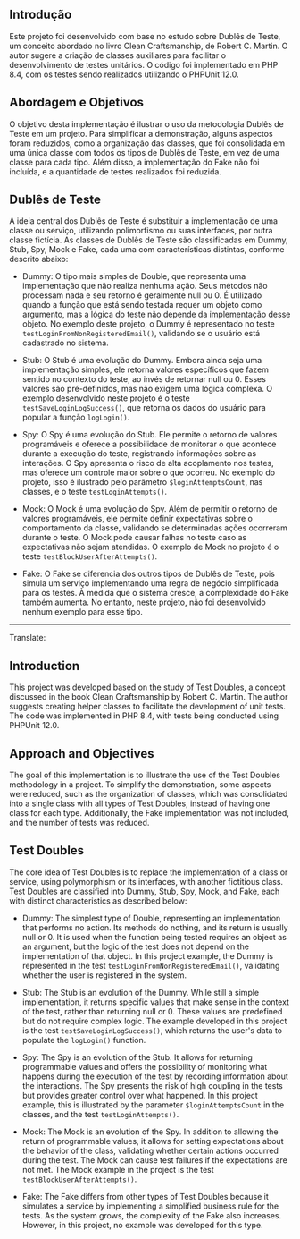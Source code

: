 ## Introdução
Este projeto foi desenvolvido com base no estudo sobre Dublês de Teste, um conceito abordado no livro Clean Craftsmanship, de Robert C. Martin. O autor sugere a criação de classes auxiliares para facilitar o desenvolvimento de testes unitários. O código foi implementado em PHP 8.4, com os testes sendo realizados utilizando o PHPUnit 12.0.

## Abordagem e Objetivos
O objetivo desta implementação é ilustrar o uso da metodologia Dublês de Teste em um projeto. Para simplificar a demonstração, alguns aspectos foram reduzidos, como a organização das classes, que foi consolidada em uma única classe com todos os tipos de Dublês de Teste, em vez de uma classe para cada tipo. Além disso, a implementação do Fake não foi incluída, e a quantidade de testes realizados foi reduzida.

## Dublês de Teste
A ideia central dos Dublês de Teste é substituir a implementação de uma classe ou serviço, utilizando polimorfismo ou suas interfaces, por outra classe fictícia. As classes de Dublês de Teste são classificadas em Dummy, Stub, Spy, Mock e Fake, cada uma com características distintas, conforme descrito abaixo:

- Dummy: O tipo mais simples de Double, que representa uma implementação que não realiza nenhuma ação. Seus métodos não processam nada e seu retorno é geralmente null ou 0. É utilizado quando a função que está sendo testada requer um objeto como argumento, mas a lógica do teste não depende da implementação desse objeto. No exemplo deste projeto, o Dummy é representado no teste `testLoginFromNonRegisteredEmail()`, validando se o usuário está cadastrado no sistema.

- Stub: O Stub é uma evolução do Dummy. Embora ainda seja uma implementação simples, ele retorna valores específicos que fazem sentido no contexto do teste, ao invés de retornar null ou 0. Esses valores são pré-definidos, mas não exigem uma lógica complexa. O exemplo desenvolvido neste projeto é o teste `testSaveLoginLogSuccess()`, que retorna os dados do usuário para popular a função `logLogin()`.

- Spy: O Spy é uma evolução do Stub. Ele permite o retorno de valores programáveis e oferece a possibilidade de monitorar o que acontece durante a execução do teste, registrando informações sobre as interações. O Spy apresenta o risco de alta acoplamento nos testes, mas oferece um controle maior sobre o que ocorreu. No exemplo do projeto, isso é ilustrado pelo parâmetro `$loginAttemptsCount`, nas classes, e o teste `testLoginAttempts()`.

- Mock: O Mock é uma evolução do Spy. Além de permitir o retorno de valores programáveis, ele permite definir expectativas sobre o comportamento da classe, validando se determinadas ações ocorreram durante o teste. O Mock pode causar falhas no teste caso as expectativas não sejam atendidas. O exemplo de Mock no projeto é o teste `testBlockUserAfterAttempts()`.

- Fake: O Fake se diferencia dos outros tipos de Dublês de Teste, pois simula um serviço implementando uma regra de negócio simplificada para os testes. À medida que o sistema cresce, a complexidade do Fake também aumenta. No entanto, neste projeto, não foi desenvolvido nenhum exemplo para esse tipo.

---

Translate:

## Introduction
This project was developed based on the study of Test Doubles, a concept discussed in the book Clean Craftsmanship by Robert C. Martin. The author suggests creating helper classes to facilitate the development of unit tests. The code was implemented in PHP 8.4, with tests being conducted using PHPUnit 12.0.

## Approach and Objectives
The goal of this implementation is to illustrate the use of the Test Doubles methodology in a project. To simplify the demonstration, some aspects were reduced, such as the organization of classes, which was consolidated into a single class with all types of Test Doubles, instead of having one class for each type. Additionally, the Fake implementation was not included, and the number of tests was reduced.

## Test Doubles
The core idea of Test Doubles is to replace the implementation of a class or service, using polymorphism or its interfaces, with another fictitious class. Test Doubles are classified into Dummy, Stub, Spy, Mock, and Fake, each with distinct characteristics as described below:

- Dummy: The simplest type of Double, representing an implementation that performs no action. Its methods do nothing, and its return is usually null or 0. It is used when the function being tested requires an object as an argument, but the logic of the test does not depend on the implementation of that object. In this project example, the Dummy is represented in the test `testLoginFromNonRegisteredEmail()`, validating whether the user is registered in the system.

- Stub: The Stub is an evolution of the Dummy. While still a simple implementation, it returns specific values that make sense in the context of the test, rather than returning null or 0. These values are predefined but do not require complex logic. The example developed in this project is the test `testSaveLoginLogSuccess()`, which returns the user's data to populate the `logLogin()` function.

- Spy: The Spy is an evolution of the Stub. It allows for returning programmable values and offers the possibility of monitoring what happens during the execution of the test by recording information about the interactions. The Spy presents the risk of high coupling in the tests but provides greater control over what happened. In this project example, this is illustrated by the parameter `$loginAttemptsCount` in the classes, and the test `testLoginAttempts()`.

- Mock: The Mock is an evolution of the Spy. In addition to allowing the return of programmable values, it allows for setting expectations about the behavior of the class, validating whether certain actions occurred during the test. The Mock can cause test failures if the expectations are not met. The Mock example in the project is the test `testBlockUserAfterAttempts()`.

- Fake: The Fake differs from other types of Test Doubles because it simulates a service by implementing a simplified business rule for the tests. As the system grows, the complexity of the Fake also increases. However, in this project, no example was developed for this type.
